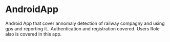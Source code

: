 # AndroidApp
Android App that cover annomaly detection of railway compagny and using gps and reporting it..
Authentication and registration covered.
Users Role also is covered in this app.
